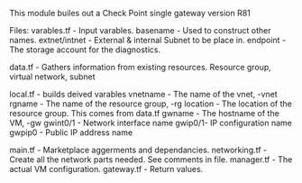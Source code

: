 This module builes out a Check Point single gateway version R81

Files:
  varables.tf - Input varables.
    basename - Used to construct other names.
    extnet/intnet - External & internal Subnet to be place in.
    endpoint - The storage account for the diagnostics.

  data.tf - Gathers information from existing resources.
    Resource group, virtual network, subnet

  local.tf - builds deived varables
    vnetname - The name of the vnet, <basename>-vnet
    rgname - The name of the resource group, <basename>-rg
    location - The location of the resource group. This comes from data.tf
    gwname - The hostname of the VM, <basename>-gw
    gwint0/1 - Network interface name
    gwip0/1- IP configuration name
    gwpip0 - Public IP address name

  main.tf - Marketplace aggerments and dependancies. 
  networking.tf - Create all the network parts needed. See comments in file.
  manager.tf - The actual VM configuration. 
  gateway.tf - Return values.
